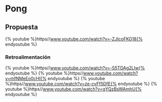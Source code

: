 
# Pong

## Propuesta

{% youtube %}https//www.youtube.com/watch?v=-ZJIcoFKG18{% endyoutube %}


### Retroalimentación

{% youtube %}https//www.youtube.com/watch?v=-S5TDAg2LIw{% endyoutube %}
{% youtube %}https//www.youtube.com/watch?v=mfNMeEo0cHI{% endyoutube %}
{% youtube %}https//www.youtube.com/watch?v=ze-cvFf5DfE{% endyoutube %}
{% youtube %}https//www.youtube.com/watch?v=qYQzBsWAmhU{% endyoutube %}
